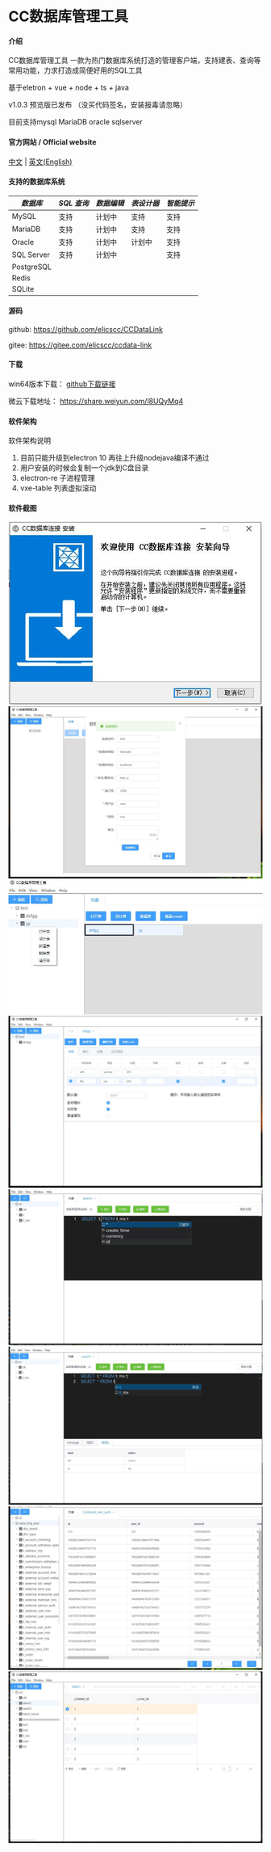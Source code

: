 # CC数据库管理工具

#### 介绍

CC数据库管理工具 一款为热门数据库系统打造的管理客户端，支持建表、查询等常用功能，力求打造成简便好用的SQL工具

基于eletron + vue + node + ts + java

v1.0.3 预览版已发布 （没买代码签名，安装报毒请忽略）

目前支持mysql MariaDB oracle sqlserver

####  官方网站 / Official website

[中文](https://cc.ccdata.site/) | [英文(English)](https://cc.ccdata.site/)

#### 支持的数据库系统

| *数据库* | *SQL 查询* | *数据编辑* | *表设计器*|*智能提示*|
|-------|---------|--------|--------| --------|
|   MySQL    | 支持      | 计划中    | 支持 | 支持 |
| MariaDB |  支持      | 计划中    | 支持 | 支持 |
| Oracle  |  支持      | 计划中     | 计划中 | 支持 |
| SQL Server   | 支持      | 计划中     | | 支持 |
| PostgreSQL  |         |        |
| Redis  |         |        |
| SQLite  |         |        |

#### 源码

github: https://github.com/elicscc/CCDataLink

gitee: https://gitee.com/elicscc/ccdata-link


#### 下载

win64版本下载： [github下载链接](https://github.com/elicscc/CCDataLink/releases/download/v1.0.3-alpha/CC.Database_manage.Setup.1.0.3.exe)

微云下载地址： https://share.weiyun.com/l8UQyMq4

#### 软件架构
软件架构说明
1. 目前只能升级到electron 10   再往上升级nodejava编译不通过
2. 用户安装的时候会复制一个jdk到C盘目录
3. electron-re 子进程管理
4. vxe-table 列表虚拟滚动

#### 软件截图


![](readmeimg/c01.jpg)
![](readmeimg/link.jpg)
![](readmeimg/menu.jpg)
![](readmeimg/shej1.jpg)
![](readmeimg/3.jpg)
![](readmeimg/6.jpg)
![](readmeimg/889.jpg)
![](readmeimg/list.jpg)

